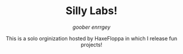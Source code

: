 <h1 align="center">Silly Labs!</h1>
<p align="center"><i>goober enrrgey</i></p>
<p align="center">This is a solo orginization hosted by HaxeFloppa in which I release fun projects!</p>
